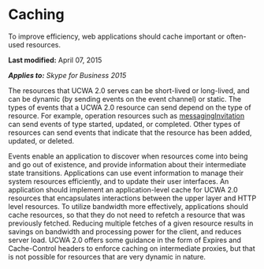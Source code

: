 
# Caching
To improve efficiency, web applications should cache important or often-used resources.

 **Last modified:** April 07, 2015

 _**Applies to:** Skype for Business 2015_

The resources that UCWA 2.0 serves can be short-lived or long-lived, and can be dynamic (by sending events on the event channel) or static. The types of events that a UCWA 2.0 resource can send depend on the type of resource. For example, operation resources such as [messagingInvitation](messagingInvitation_ref.md) can send events of type started, updated, or completed. Other types of resources can send events that indicate that the resource has been added, updated, or deleted.

Events enable an application to discover when resources come into being and go out of existence, and provide information about their intermediate state transitions. Applications can use event information to manage their system resources efficiently, and to update their user interfaces.
An application should implement an application-level cache for UCWA 2.0 resources that encapsulates interactions between the upper layer and HTTP level resources. To utilize bandwidth more effectively, applications should cache resources, so that they do not need to refetch a resource that was previously fetched. Reducing multiple fetches of a given resource results in savings on bandwidth and processing power for the client, and reduces server load. UCWA 2.0 offers some guidance in the form of Expires and Cache-Control headers to enforce caching on intermediate proxies, but that is not possible for resources that are very dynamic in nature.
